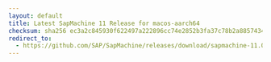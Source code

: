 ```yaml
---
layout: default
title: Latest SapMachine 11 Release for macos-aarch64
checksum: sha256 ec3a2c845930f622497a222896cc74e2852b3fa37c78b2a8857434f8fc97ca9c
redirect_to:
  - https://github.com/SAP/SapMachine/releases/download/sapmachine-11.0.24/sapmachine-jdk-11.0.24_macos-aarch64_bin.tar.gz
---
```

